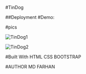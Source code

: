 #TinDog

##Deployment
#Demo:

#pics

![TinDog1](https://user-images.githubusercontent.com/50393822/234890304-9625f8b6-6a07-4d32-a7ca-6e4582bff947.jpg)


![TinDog2](https://user-images.githubusercontent.com/50393822/234890313-d9584487-3e02-4cdb-9d4c-e9027590979d.jpg)







#Built With
  HTML
  CSS
  BOOTSTRAP
  
#AUTHOR
MD FARHAN

